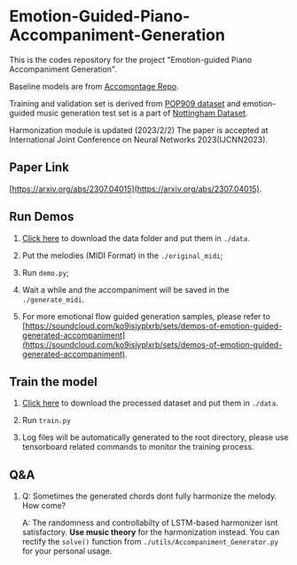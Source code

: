 # Emotion-Guided-Piano-Accompaniment-Generation
This is the codes repository for the project "Emotion-guided Piano Accompaniment Generation". 

Baseline models are from [Accomontage Repo](https://github.com/zhaojw1998/AccoMontage).

Training and validation set is derived from [POP909 dataset](https://github.com/music-x-lab/POP909-Dataset) and
emotion-guided music generation test set is a part of [Nottingham Dataset](https://ifdo.ca/~seymour/nottingham/nottingham.html).

Harmonization module is updated  (2023/2/2)
The paper is accepted at International Joint Conference on Neural Networks 2023(IJCNN2023).
## Paper Link
[https://arxiv.org/abs/2307.04015](https://arxiv.org/abs/2307.04015).


## Run Demos
 1. [Click here](https://drive.google.com/drive/folders/1nw35zbV6wLCBggJiMyeBIxzAqzNwz_AR?usp=drive_link) to download the data folder and put them in `./data`.
   
 2. Put the melodies (MIDI Format) in the `./original_midi`;

 3. Run `demo.py`;

 4. Wait a while and the accompaniment will be saved in the `./generate_midi`.

 5. For more emotional flow guided generation samples, please refer to [https://soundcloud.com/ko9isjyplxrb/sets/demos-of-emotion-guided-generated-accompaniment](https://soundcloud.com/ko9isjyplxrb/sets/demos-of-emotion-guided-generated-accompaniment).

## Train the model
 1. [Click here](https://drive.google.com/drive/folders/1P9hx0WltA_kdDqiswaiWd-KspDROP_QK?usp=sharing) to download the processed dataset and put them in `./data`.
    
 2. Run `train.py`
    
 3. Log files will be automatically generated to the root directory, please use tensorboard related commands to monitor the training process.
    
## Q&A
1. Q: Sometimes the generated chords dont fully harmonize the melody. How come?
   
   A: The randomness and controllabilty of LSTM-based harmonizer isnt satisfactory. **Use music theory** for the harmonization instead. You can rectify the `solve()` function from
`./utils/Accompaniment_Generator.py` for your personal usage.
